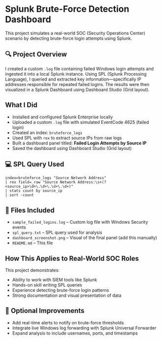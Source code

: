# Splunk Brute-Force Detection Dashboard

This project simulates a real-world SOC (Security Operations Center) scenario by detecting brute-force login attempts using Splunk.

## 🔍 Project Overview

I created a custom `.log` file containing failed Windows login attempts and ingested it into a local Splunk instance. Using SPL (Splunk Processing Language), I queried and extracted key information—specifically IP addresses responsible for repeated failed logins. The results were then visualized in a Splunk Dashboard using Dashboard Studio (Grid layout).

## What I Did

- Installed and configured Splunk Enterprise locally
- Uploaded a custom `.log` file with simulated EventCode 4625 (failed login)
- Created an index: `bruteforce_logs`
- Used SPL with `rex` to extract source IPs from raw logs
- Built a dashboard panel titled: **Failed Login Attempts by Source IP**
- Saved the dashboard using Dashboard Studio (Grid layout)

## 💻 SPL Query Used

```spl
index=bruteforce_logs "Source Network Address"
| rex field=_raw "Source Network Address:\s+(?<source_ip>\d+\.\d+\.\d+\.\d+)"
| stats count by source_ip
| sort -count
```

## 📁 Files Included

- `sample_failed_logins.log` – Custom log file with Windows Security events
- `spl_query.txt` – SPL query used for analysis
- `dashboard_screenshot.png` – Visual of the final panel (add this manually)
- `README.md` – This file

##  How This Applies to Real-World SOC Roles

This project demonstrates:
- Ability to work with SIEM tools like Splunk
- Hands-on skill writing SPL queries
- Experience detecting brute-force login patterns
- Strong documentation and visual presentation of data

## 🔗 Optional Improvements

- Add real-time alerts to notify on brute-force thresholds
- Integrate live Windows log forwarding with Splunk Universal Forwarder
- Expand analysis to include usernames, ports, and timestamps
